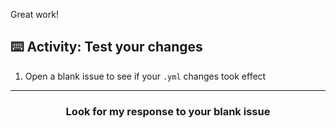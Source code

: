 Great work!

## :keyboard: Activity: Test your changes
1. Open a blank issue to see if your `.yml` changes took effect

<hr>
<h3 align="center">Look for my response to your blank issue</h3>
